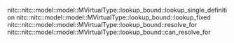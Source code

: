 nitc::nitc::model::model::MVirtualType::lookup_bound::lookup_single_definition
nitc::nitc::model::model::MVirtualType::lookup_bound::lookup_fixed
nitc::nitc::model::model::MVirtualType::lookup_bound::resolve_for
nitc::nitc::model::model::MVirtualType::lookup_bound::can_resolve_for